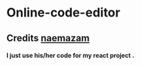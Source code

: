 # Online-code-editor


## Credits [naemazam](https://github.com/naemazam/Live-Code-Editor)

#### I just use his/her code for my react project .
